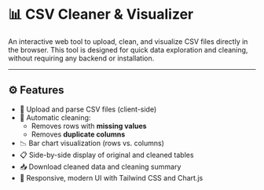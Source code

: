 # 📊 CSV Cleaner & Visualizer

An interactive web tool to upload, clean, and visualize CSV files directly in the browser. This tool is designed for quick data exploration and cleaning, without requiring any backend or installation.

---

## ⚙️ Features

- 📁 Upload and parse CSV files (client-side)
- 🧼 Automatic cleaning:
  - Removes rows with **missing values**
  - Removes **duplicate columns**
- 📉 Bar chart visualization (rows vs. columns)
- 📋 Side-by-side display of original and cleaned tables
- 📥 Download cleaned data and cleaning summary
- 🎨 Responsive, modern UI with Tailwind CSS and Chart.js

